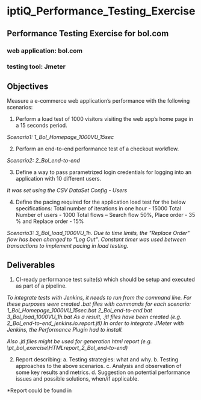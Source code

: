 # iptiQ_Performance_Testing_Exercise

## Performance Testing Exercise for bol.com
### web application: bol.com
### testing tool: Jmeter

## Objectives
Measure a e-commerce web application’s performance with the following scenarios:
1.	Perform a load test of 1000 visitors visiting the web app’s home page in a 15 seconds period. 

*Scenario1: 1_Bol_Homepage_1000VU_15sec*

2.	Perform an end-to-end performance test of a checkout workflow.

*Scenario2: 2_Bol_end-to-end*

3.	Define a way to pass parametrized login credentials for logging into an application with 10 different users.

*It was set using the CSV DataSet Config - Users*

4.	Define the pacing required for the application load test for the below specifications:
Total number of iterations in one hour - 15000
Total Number of users - 1000
Total flows – Search flow 50%, Place order - 35 % and Replace order - 15%

*Scenario3: 3_Bol_load_1000VU_1h. Due to time limits, the "Replace Order" flow has been changed to "Log Out"*. *Constant timer was used between transactions to implement pacing in load testing.*

## Deliverables
1.	CI-ready performance test suite(s) which should be setup and executed as part of a pipeline.

*To integrate tests with Jenkins, it needs to run from the command line. For these purposes were created .bat files with commands for each scenario:
1_Bol_Homepage_1000VU_15sec.bat
2_Bol_end-to-end.bat
3_Bol_load_1000VU_1h.bat
As a result, .jtl files have been created (e.g. 2_Bol_end-to-end_jenkins.io.report.jtl)
In order to integrate JMeter with Jenkins, the Performance Plugin had to install.*

*Also .jtl files might be used for generation html report (e.g. \pt_bol_exercise\HTMLreport_2_Bol_end-to-end)*

2.	Report describing:
a.	Testing strategies: what and why.
b.	Testing approaches to the above scenarios.
c.	Analysis and observation of some key results and metrics.
d.	Suggestion on potential performance issues and possible solutions, when/if applicable.

*Report could be found in 
